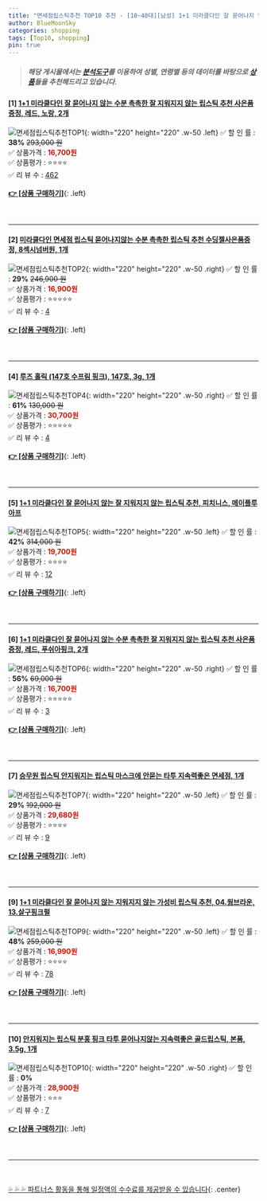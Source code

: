 ```yaml
---
title: "면세점립스틱추천 TOP10 추천 - [10~40대][남성] 1+1 미라클다인 잘 묻어나지 않는 수분 촉촉한 잘 지워지지 않는 립스틱 추천 사은품증정, 레드, 노랑, 2개"
author: BlueMoonSky
categories: shopping
tags: [Top10, shopping]
pin: true
---
```


> ##### 해당 게시물에서는 [**분석도구**](https://itemscout.io/)를 이용하여 **성별**, **연령별** 등의 데이터를 바탕으로 [**상품**](https://link.coupang.com/a/baae76)들을 추천해드리고 있습니다.

#### [1] [1+1 미라클다인 잘 묻어나지 않는 수분 촉촉한 잘 지워지지 않는 립스틱 추천 사은품증정, 레드, 노랑, 2개](https://link.coupang.com/re/AFFSDP?lptag=AF5964186&subid=bluemoonsky6999&pageKey=7610733005&traceid=V0-153&itemId=20156056704&vendorItemId=86612664321)
![면세점립스틱추천TOP1](https://thumbnail6.coupangcdn.com/thumbnails/remote/230x230ex/image/vendor_inventory/e43c/552a0c52e15894e2e0272f613bb353236aff028e9f2e020ebe8ca963ec8e.png){: width="220" height="220" .w-50 .left}
✅ 할 인 률 : **38%** ~~<del class="base-price"> 293,000  </del>원~~<br>
✅ 상품가격 : <span style="color:#cb1400"> **16,700원** </span><br>
✅ 상품평가 : ⭐⭐⭐⭐<br>
✅ 리 뷰 수 : [462](https://link.coupang.com/re/AFFSDP?lptag=AF5964186&subid=bluemoonsky6999&pageKey=7610733005&traceid=V0-153&itemId=20156056704&vendorItemId=86612664321)<br>
<br>
[**👉  [상품 구매하기]**](https://link.coupang.com/re/AFFSDP?lptag=AF5964186&subid=bluemoonsky6999&pageKey=7610733005&traceid=V0-153&itemId=20156056704&vendorItemId=86612664321){: .left}
<br>
<br>
<br>

***

#### [2] [미라클다인 면세점 립스틱 묻어나지않는 수분 촉촉한 립스틱 추천 수딩젤사은품증정, 8섹시넘버원, 1개](https://link.coupang.com/re/AFFSDP?lptag=AF5964186&subid=bluemoonsky6999&pageKey=6769584603&traceid=V0-153&itemId=15891003801&vendorItemId=83099223087)
![면세점립스틱추천TOP2](https://thumbnail9.coupangcdn.com/thumbnails/remote/230x230ex/image/vendor_inventory/8733/a3ff2104cfdd50a5438ff2722bb47afe8b084fcb9128f091f7bd6ba1dc13.jpg){: width="220" height="220" .w-50 .right}
✅ 할 인 률 : **29%** ~~<del class="base-price"> 246,900  </del>원~~<br>
✅ 상품가격 : <span style="color:#cb1400"> **16,900원** </span><br>
✅ 상품평가 : ⭐⭐⭐⭐⭐<br>
✅ 리 뷰 수 : [4](https://link.coupang.com/re/AFFSDP?lptag=AF5964186&subid=bluemoonsky6999&pageKey=6769584603&traceid=V0-153&itemId=15891003801&vendorItemId=83099223087)<br>
<br>
[**👉  [상품 구매하기]**](https://link.coupang.com/re/AFFSDP?lptag=AF5964186&subid=bluemoonsky6999&pageKey=6769584603&traceid=V0-153&itemId=15891003801&vendorItemId=83099223087){: .left}
<br>
<br>
<br>

***

#### [4] [루즈 홀릭 (147호 수프림 핑크), 147호, 3g, 1개](https://link.coupang.com/re/AFFSDP?lptag=AF5964186&subid=bluemoonsky6999&pageKey=7415703417&traceid=V0-153&itemId=19224563312&vendorItemId=73488344651)
![면세점립스틱추천TOP4](https://thumbnail9.coupangcdn.com/thumbnails/remote/230x230ex/image/vendor_inventory/516c/1dfd2aec1bd7d079cea4a29f7c36bcac2d8396f77fd3fec731c7b9d81699.png){: width="220" height="220" .w-50 .right}
✅ 할 인 률 : **61%** ~~<del class="base-price"> 130,000  </del>원~~<br>
✅ 상품가격 : <span style="color:#cb1400"> **30,700원** </span><br>
✅ 상품평가 : ⭐⭐⭐⭐⭐<br>
✅ 리 뷰 수 : [4](https://link.coupang.com/re/AFFSDP?lptag=AF5964186&subid=bluemoonsky6999&pageKey=7415703417&traceid=V0-153&itemId=19224563312&vendorItemId=73488344651)<br>
<br>
[**👉  [상품 구매하기]**](https://link.coupang.com/re/AFFSDP?lptag=AF5964186&subid=bluemoonsky6999&pageKey=7415703417&traceid=V0-153&itemId=19224563312&vendorItemId=73488344651){: .left}
<br>
<br>
<br>

***

#### [5] [1+1 미라클다인 잘 묻어나지 않는 잘 지워지지 않는 립스틱 추천, 피치니스, 메이플루아프](https://link.coupang.com/re/AFFSDP?lptag=AF5964186&subid=bluemoonsky6999&pageKey=7492580844&traceid=V0-153&itemId=19595348591&vendorItemId=85964615665)
![면세점립스틱추천TOP5](https://thumbnail10.coupangcdn.com/thumbnails/remote/230x230ex/image/vendor_inventory/7572/785088658d3d1909bdcac5358e0a908d5cd90c5b1815e30849dfafb1ad3e.png){: width="220" height="220" .w-50 .left}
✅ 할 인 률 : **42%** ~~<del class="base-price"> 314,000  </del>원~~<br>
✅ 상품가격 : <span style="color:#cb1400"> **19,700원** </span><br>
✅ 상품평가 : ⭐⭐⭐⭐<br>
✅ 리 뷰 수 : [12](https://link.coupang.com/re/AFFSDP?lptag=AF5964186&subid=bluemoonsky6999&pageKey=7492580844&traceid=V0-153&itemId=19595348591&vendorItemId=85964615665)<br>
<br>
[**👉  [상품 구매하기]**](https://link.coupang.com/re/AFFSDP?lptag=AF5964186&subid=bluemoonsky6999&pageKey=7492580844&traceid=V0-153&itemId=19595348591&vendorItemId=85964615665){: .left}
<br>
<br>
<br>

***

#### [6] [1+1 미라클다인 잘 묻어나지 않는 수분 촉촉한 잘 지워지지 않는 립스틱 추천 사은품증정, 레드, 푸쉬아핑크, 2개](https://link.coupang.com/re/AFFSDP?lptag=AF5964186&subid=bluemoonsky6999&pageKey=7610732882&traceid=V0-153&itemId=20156056307&vendorItemId=86612664414)
![면세점립스틱추천TOP6](https://thumbnail6.coupangcdn.com/thumbnails/remote/230x230ex/image/vendor_inventory/e43c/552a0c52e15894e2e0272f613bb353236aff028e9f2e020ebe8ca963ec8e.png){: width="220" height="220" .w-50 .right}
✅ 할 인 률 : **56%** ~~<del class="base-price"> 69,000  </del>원~~<br>
✅ 상품가격 : <span style="color:#cb1400"> **16,700원** </span><br>
✅ 상품평가 : ⭐⭐⭐⭐⭐<br>
✅ 리 뷰 수 : [3](https://link.coupang.com/re/AFFSDP?lptag=AF5964186&subid=bluemoonsky6999&pageKey=7610732882&traceid=V0-153&itemId=20156056307&vendorItemId=86612664414)<br>
<br>
[**👉  [상품 구매하기]**](https://link.coupang.com/re/AFFSDP?lptag=AF5964186&subid=bluemoonsky6999&pageKey=7610732882&traceid=V0-153&itemId=20156056307&vendorItemId=86612664414){: .left}
<br>
<br>
<br>

***

#### [7] [승무원 립스틱 안지워지는 립스틱 마스크에 안묻는 타투 지속력좋은 면세점, 1개](https://link.coupang.com/re/AFFSDP?lptag=AF5964186&subid=bluemoonsky6999&pageKey=7461857176&traceid=V0-153&itemId=19450984129&vendorItemId=86561718812)
![면세점립스틱추천TOP7](https://thumbnail7.coupangcdn.com/thumbnails/remote/230x230ex/image/vendor_inventory/d69d/1bf17a4fc8e7c5795e93f9f60c39523c4e82b30c1845c2ad620cb18cb202.jpeg){: width="220" height="220" .w-50 .left}
✅ 할 인 률 : **29%** ~~<del class="base-price"> 192,000  </del>원~~<br>
✅ 상품가격 : <span style="color:#cb1400"> **29,680원** </span><br>
✅ 상품평가 : ⭐⭐⭐⭐<br>
✅ 리 뷰 수 : [9](https://link.coupang.com/re/AFFSDP?lptag=AF5964186&subid=bluemoonsky6999&pageKey=7461857176&traceid=V0-153&itemId=19450984129&vendorItemId=86561718812)<br>
<br>
[**👉  [상품 구매하기]**](https://link.coupang.com/re/AFFSDP?lptag=AF5964186&subid=bluemoonsky6999&pageKey=7461857176&traceid=V0-153&itemId=19450984129&vendorItemId=86561718812){: .left}
<br>
<br>
<br>

***

#### [9] [1+1 미라클다인 잘 묻어나지 않는 지워지지 않는 가성비 립스틱 추천, 04.웜브라운, 13.살구핑크펄](https://link.coupang.com/re/AFFSDP?lptag=AF5964186&subid=bluemoonsky6999&pageKey=7608063690&traceid=V0-153&itemId=20142462214&vendorItemId=87106884394)
![면세점립스틱추천TOP9](https://thumbnail9.coupangcdn.com/thumbnails/remote/230x230ex/image/vendor_inventory/0a4f/05813e0b0fd58c9840da0e775aa7fadaae8046876fb9dc83119ef7188ef0.png){: width="220" height="220" .w-50 .left}
✅ 할 인 률 : **48%** ~~<del class="base-price"> 259,000  </del>원~~<br>
✅ 상품가격 : <span style="color:#cb1400"> **16,990원** </span><br>
✅ 상품평가 : ⭐⭐⭐⭐<br>
✅ 리 뷰 수 : [78](https://link.coupang.com/re/AFFSDP?lptag=AF5964186&subid=bluemoonsky6999&pageKey=7608063690&traceid=V0-153&itemId=20142462214&vendorItemId=87106884394)<br>
<br>
[**👉  [상품 구매하기]**](https://link.coupang.com/re/AFFSDP?lptag=AF5964186&subid=bluemoonsky6999&pageKey=7608063690&traceid=V0-153&itemId=20142462214&vendorItemId=87106884394){: .left}
<br>
<br>
<br>

***

#### [10] [안지워지는 립스틱 분홍 핑크 타투 묻어나지않는 지속력좋은 골드립스틱, 본품, 3.5g, 1개](https://link.coupang.com/re/AFFSDP?lptag=AF5964186&subid=bluemoonsky6999&pageKey=6968978627&traceid=V0-153&itemId=16993434283&vendorItemId=84169655803)
![면세점립스틱추천TOP10](https://thumbnail8.coupangcdn.com/thumbnails/remote/230x230ex/image/vendor_inventory/9a0b/999c8c0f4249c1e559cb47829431c6ed23a0c07ee5dab385e4cb7225eaab.jpeg){: width="220" height="220" .w-50 .right}
✅ 할 인 률 : **0%** <br>
✅ 상품가격 : <span style="color:#cb1400"> **28,900원** </span><br>
✅ 상품평가 : ⭐⭐⭐<br>
✅ 리 뷰 수 : [7](https://link.coupang.com/re/AFFSDP?lptag=AF5964186&subid=bluemoonsky6999&pageKey=6968978627&traceid=V0-153&itemId=16993434283&vendorItemId=84169655803)<br>
<br>
[**👉  [상품 구매하기]**](https://link.coupang.com/re/AFFSDP?lptag=AF5964186&subid=bluemoonsky6999&pageKey=6968978627&traceid=V0-153&itemId=16993434283&vendorItemId=84169655803){: .left}
<br>
<br>
<br>

***
<br><br>[💦 💦 💦 파트너스 활동을 통해 일정액의 수수료를 제공받을 수 있습니다](https://link.coupang.com/a/baae76){: .center}